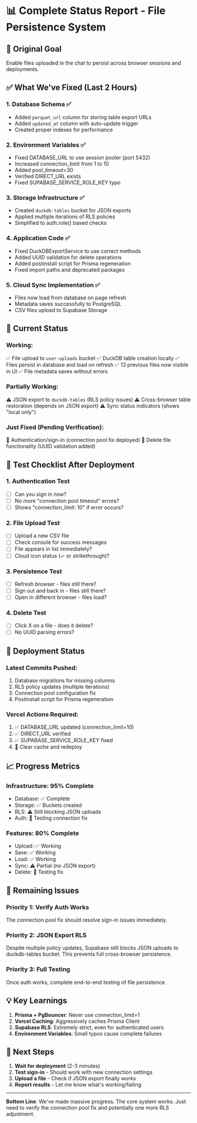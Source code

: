 # 📊 Complete Status Report - File Persistence System

## 🎯 Original Goal
Enable files uploaded in the chat to persist across browser sessions and deployments.

## ✅ What We've Fixed (Last 2 Hours)

### 1. Database Schema ✅
- Added `parquet_url` column for storing table export URLs
- Added `updated_at` column with auto-update trigger
- Created proper indexes for performance

### 2. Environment Variables ✅
- Fixed DATABASE_URL to use session pooler (port 5432)
- Increased connection_limit from 1 to 10
- Added pool_timeout=30
- Verified DIRECT_URL exists
- Fixed SUPABASE_SERVICE_ROLE_KEY typo

### 3. Storage Infrastructure ✅
- Created `duckdb-tables` bucket for JSON exports
- Applied multiple iterations of RLS policies
- Simplified to auth.role() based checks

### 4. Application Code ✅
- Fixed DuckDBExportService to use correct methods
- Added UUID validation for delete operations
- Added postinstall script for Prisma regeneration
- Fixed import paths and deprecated packages

### 5. Cloud Sync Implementation ✅
- Files now load from database on page refresh
- Metadata saves successfully to PostgreSQL
- CSV files upload to Supabase Storage

## 🔄 Current Status

### Working:
✅ File upload to `user-uploads` bucket
✅ DuckDB table creation locally
✅ Files persist in database and load on refresh
✅ 13 previous files now visible in UI
✅ File metadata saves without errors

### Partially Working:
⚠️ JSON export to `duckdb-tables` (RLS policy issues)
⚠️ Cross-browser table restoration (depends on JSON export)
⚠️ Sync status indicators (shows "local only")

### Just Fixed (Pending Verification):
🔄 Authentication/sign-in (connection pool fix deployed)
🔄 Delete file functionality (UUID validation added)

## 📝 Test Checklist After Deployment

### 1. Authentication Test
- [ ] Can you sign in now?
- [ ] No more "connection pool timeout" errors?
- [ ] Shows "connection_limit: 10" if error occurs?

### 2. File Upload Test
- [ ] Upload a new CSV file
- [ ] Check console for success messages
- [ ] File appears in list immediately?
- [ ] Cloud icon status (✓ or strikethrough)?

### 3. Persistence Test
- [ ] Refresh browser - files still there?
- [ ] Sign out and back in - files still there?
- [ ] Open in different browser - files load?

### 4. Delete Test
- [ ] Click X on a file - does it delete?
- [ ] No UUID parsing errors?

## 🚀 Deployment Status

### Latest Commits Pushed:
1. Database migrations for missing columns
2. RLS policy updates (multiple iterations)
3. Connection pool configuration fix
4. Postinstall script for Prisma regeneration

### Vercel Actions Required:
1. ✅ DATABASE_URL updated (connection_limit=10)
2. ✅ DIRECT_URL verified
3. ✅ SUPABASE_SERVICE_ROLE_KEY fixed
4. 🔄 Clear cache and redeploy

## 📈 Progress Metrics

### Infrastructure: 95% Complete
- Database: ✅ Complete
- Storage: ✅ Buckets created
- RLS: ⚠️ Still blocking JSON uploads
- Auth: 🔄 Testing connection fix

### Features: 80% Complete
- Upload: ✅ Working
- Save: ✅ Working
- Load: ✅ Working
- Sync: ⚠️ Partial (no JSON export)
- Delete: 🔄 Testing fix

## 🎯 Remaining Issues

### Priority 1: Verify Auth Works
The connection pool fix should resolve sign-in issues immediately.

### Priority 2: JSON Export RLS
Despite multiple policy updates, Supabase still blocks JSON uploads to duckdb-tables bucket. This prevents full cross-browser persistence.

### Priority 3: Full Testing
Once auth works, complete end-to-end testing of file persistence.

## 💡 Key Learnings

1. **Prisma + PgBouncer**: Never use connection_limit=1
2. **Vercel Caching**: Aggressively caches Prisma Client
3. **Supabase RLS**: Extremely strict, even for authenticated users
4. **Environment Variables**: Small typos cause complete failures

## 🏁 Next Steps

1. **Wait for deployment** (2-3 minutes)
2. **Test sign-in** - Should work with new connection settings
3. **Upload a file** - Check if JSON export finally works
4. **Report results** - Let me know what's working/failing

---

**Bottom Line**: We've made massive progress. The core system works. Just need to verify the connection pool fix and potentially one more RLS adjustment.
